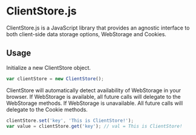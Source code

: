 # ClientStore.js

ClientStore.js is a JavaScript library that provides an agnostic interface to both client-side data storage options, WebStorage and Cookies.

## Usage

Initialize a new ClientStore object.

```javascript
var clientStore = new ClientStore();
```

ClientStore will automatically detect availability of WebStorage in your browser. If WebStorage is available, all future calls will delegate to the WebStorage methods. If WebStorage is unavailable. All future calls will delegate to the Cookie methods.

```javascript
clientStore.set('key', 'This is ClientStore!');
var value = clientStore.get('key'); // val = This is ClientStore!
```

